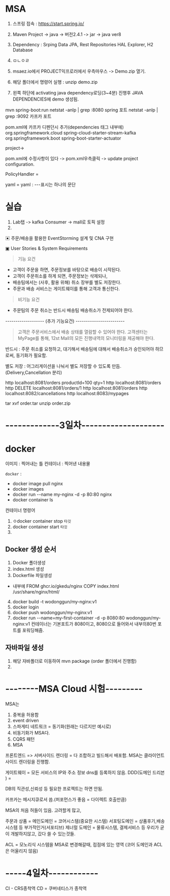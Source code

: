 # MSA

1. 스프링 접속 : https://start.spring.io/
2. Maven Project -> java -> 버전2.4.1 -> jar -> java ver8
3. Dependency : Srping Data JPA, Rest Repositories HAL Explorer, H2 Database 
4. ㅁㄴㅇㄹ




1. msaez.io에서 PROJECT익프로러에서 우측마우스 -> Demo.zip 열기.
2. 해당 폴더에서 명령어 실행 : unzip demo.zip 
3. 왼쪽 하단에 activating java dependency로딩(3~4분) 진행후 JAVA DEPENDENCIES에 demo 생성됨.



mvn spring-boot:run
netstat -anlp | grep :8080     spring 포트
netstat -anlp | grep :9092     카프카 포트



pom.xml에 카프카 디펜던시 추가(dependencies 태그 내부에)
        <!-- kafka streams -->
        <dependency>
            <groupId>org.springframework.cloud</groupId>
            <artifactId>spring-cloud-starter-stream-kafka</artifactId>
        </dependency>
        <dependency>
            <groupId>org.springframework.boot</groupId>
            <artifactId>spring-boot-starter-actuator</artifactId>
        </dependency>
        
        

project->

pom.xml에 수정사항이 있다 -> pom.xml우측클릭 -> update project configuration.


PolicyHandler = 


yaml = 
yaml : ---표시는 하나의 문단




# 실습

1. Lab탭 -> kafka Consumer -> mall로 토픽 설정
2. 



▣ 주문/배송을 활용한 EventStorming 설계 및 CNA 구현

▣ User Stories & System Requirements 
 > 기능 요건
   - 고객이 주문을 하면, 주문정보를 바탕으로 배송이 시작된다.
   - 고객이 주문취소를 하게 되면, 주문정보는 삭제되나,
   - 배송팀에서는 (사후, 활용 위해) 취소 장부를 별도 저장한다. 
   - 주문과 배송 서비스는 게이트웨이를 통해 고객과 통신한다.  

 > 비기능 요건
   - 주문팀의 주문 취소는 반드시 배송팀 배송취소가 전제되어야 한다. 

   -------------------  (추가 기능요건)  ------------------------
   > 고객은 주문서비스에서 배송 상태를 열람할 수 있어야 한다.
   > 고객센터는 MyPage를 통해, 12st Mall의 모든 진행내역의 모니터링을 제공해야 한다. 





반드시 : 주문 취소를 요청하고, 대기해서 배송팀에 대해서 배송취소가 승인되어야 하므로써, 동기화가 필요함.

별도 저장 : 어그리게이션을 나눠서 별도 저장할 수 있도록 만듬.(Delivery,Cancellation 분리)





http localhost:8081/orders productId=100 qty=1
http localhost:8081/orders 
http DELETE localhost:8081/orders/1
http localhost:8081/orders
http localhost:8082/cancellations
http localhost:8083/mypages

tar xvf order.tar
unzip order.zip



# -------------3일차--------------------

# docker 

이미지 : 찍어내는 틀
컨테이너 : 찍어낸 내용물


`docker` : 

- docker image pull nginx
- docker images
- docker run --name my-nginx -d -p 80:80 nginx
- docker container ls

컨테이너 명령어
1. ㅇdocker container stop `타깃`
2. docker container start `타깃`
3. 


## Docker 생성 순서

1. Docker 폴더생성
2. index.html 생성
3. Dockerfile 파일생성
  - 내부에 FROM ghcr.io/gkedu/nginx
           COPY index.html /usr/share/nginx/html/
4. docker build -t wodonggun/my-nginx:v1
5. docker login
6. docker push wodonggun/my-nginx:v1
7. docker run --name=my-first-container -d -p 8080:80 wodonggun/my-nginx:v1                컨테이너는 기본포트가 8080이고, 8080으로 들어와서 내부의80번 포트를 포워딩해줌.


## 자바파일 생성
1. 해당 자바폴더로 이동하여 mvn package   (order 폴더에서 진행함)
2. 




# --------MSA Cloud 시험---------

MSA는 
1. 중복을 허용함
2. event driven
3. 스파게티 네트워크 = 동기화(원래는 다르지만 예시로) 
4. 비동기화가 MSA다.
5. CQRS 패턴
6. MSA 



프론트엔드 => 서버사이드 렌더링 = 다 조합하고 빌드해서 배포함.
MSA는 클라이언트사이드 렌더링을 진행함.

게이트웨이 = 모든 서비스의 IP와 주소 정보 dns를 등록하지 않음. 
DDD(도메인 드리븐 ) = 


DB의 직관성,신뢰성 등 필요한 프로젝트는 하면 안됨.

카프카는 메시지큐로서 씀.(퍼포먼스가 좋음 = 다이렉트 호출만큼)

MSA의 처음 허들이 있음.
고려할게 많고, 


주문과 상품 = 메인도메인 = 코어시스템(중요한 시스템)
서포팅도메인 = 상품후기,배송시스템 등 부가적인거(서포티브)
제너럴 도메인 = 물류시스템, 결제서비스 등 우리가 굳이 개발하지않고, 갔다 쓸 수 있는것들.


ACL = 모노리식 시스템을 MSA로 변경해갈때, 접점에 있는 영역 (코어 도메인과 ACL은 어울리지 않음)


# -----4일차------------

CI - CRS종착역
CD = 쿠버네티스가 종착역





